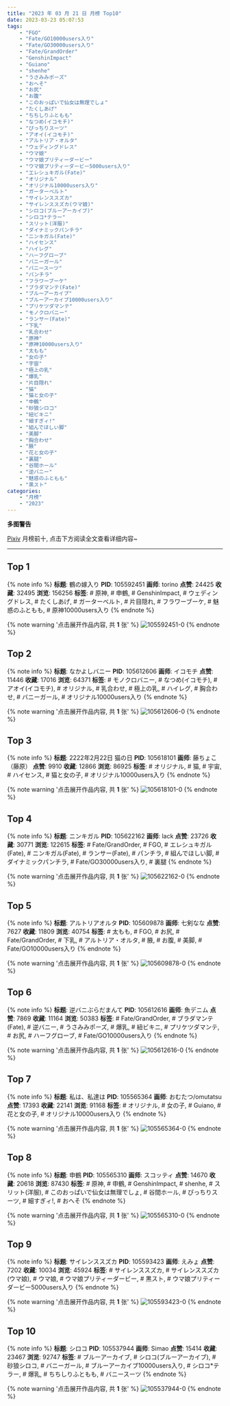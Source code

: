 ```yaml
---
title: "2023 年 03 月 21 日 月榜 Top10"
date: 2023-03-23 05:07:53
tags:
    - "FGO"
    - "Fate/GO10000users入り"
    - "Fate/GO30000users入り"
    - "Fate/GrandOrder"
    - "GenshinImpact"
    - "Guiano"
    - "shenhe"
    - "うさみみポーズ"
    - "おへそ"
    - "お尻"
    - "お腹"
    - "このおっぱいで仙女は無理でしょ"
    - "たくしあげ"
    - "ちちしりふともも"
    - "なつめ(イコモチ)"
    - "ぴっちりスーツ"
    - "アオイ(イコモチ)"
    - "アルトリア・オルタ"
    - "ウェディングドレス"
    - "ウマ娘"
    - "ウマ娘プリティーダービー"
    - "ウマ娘プリティーダービー5000users入り"
    - "エレシュキガル(Fate)"
    - "オリジナル"
    - "オリジナル10000users入り"
    - "ガーターベルト"
    - "サイレンススズカ"
    - "サイレンススズカ(ウマ娘)"
    - "シロコ(ブルーアーカイブ)"
    - "シロコ*テラー"
    - "スリット(洋服)"
    - "ダイナミックパンチラ"
    - "ニンキガル(Fate)"
    - "ハイセンス"
    - "ハイレグ"
    - "ハーフグローブ"
    - "バニーガール"
    - "バニースーツ"
    - "パンチラ"
    - "フラワーブーケ"
    - "ブラダマンテ(Fate)"
    - "ブルーアーカイブ"
    - "ブルーアーカイブ10000users入り"
    - "プリケツダマンテ"
    - "モノクロバニー"
    - "ランサー(Fate)"
    - "下乳"
    - "乳合わせ"
    - "原神"
    - "原神10000users入り"
    - "太もも"
    - "女の子"
    - "宇宙"
    - "極上の乳"
    - "爆乳"
    - "片目隠れ"
    - "猫"
    - "猫と女の子"
    - "申鶴"
    - "砂狼シロコ"
    - "紐ビキニ"
    - "細すぎィ!"
    - "組んでほしい脚"
    - "美脚"
    - "胸合わせ"
    - "腋"
    - "花と女の子"
    - "裏腿"
    - "谷間ホール"
    - "逆バニー"
    - "魅惑のふともも"
    - "黒スト"
categories:
    - "月榜"
    - "2023"
---
```


<i class="fa fa-triangle-exclamation"></i>**多图警告**<i class="fa fa-triangle-exclamation"></i>

[Pixiv](https://www.pixiv.net/) 月榜前十, 点击下方阅读全文查看详细内容~

<!-- more -->

---

## Top 1

{% note info %}
**标题**: 鶴の嫁入り
**PID**: 105592451 **画师**: torino
**点赞**: 24425 **收藏**: 32495 **浏览**: 156256
**标签**: # 原神, # 申鶴, # GenshinImpact, # ウェディングドレス, # たくしあげ, # ガーターベルト, # 片目隠れ, # フラワーブーケ, # 魅惑のふともも, # 原神10000users入り
{% endnote %}

{% note warning '点击展开作品内容, 共 **1** 张' %}
![105592451-0](https://i.pixiv.re/img-original/img/2023/02/22/00/00/47/105592451_p0.jpg)
{% endnote %}

## Top 2

{% note info %}
**标题**: なかよしバニー
**PID**: 105612606 **画师**: イコモチ
**点赞**: 11446 **收藏**: 17016 **浏览**: 64371
**标签**: # モノクロバニー, # なつめ(イコモチ), # アオイ(イコモチ), # オリジナル, # 乳合わせ, # 極上の乳, # ハイレグ, # 胸合わせ, # バニーガール, # オリジナル10000users入り
{% endnote %}

{% note warning '点击展开作品内容, 共 **1** 张' %}
![105612606-0](https://i.pixiv.re/img-original/img/2023/02/22/19/38/23/105612606_p0.png)
{% endnote %}

## Top 3

{% note info %}
**标题**: 2222年2月22日 猫の日
**PID**: 105618101 **画师**: 藤ちょこ（藤原）
**点赞**: 9910 **收藏**: 12866 **浏览**: 86925
**标签**: # オリジナル, # 猫, # 宇宙, # ハイセンス, # 猫と女の子, # オリジナル10000users入り
{% endnote %}

{% note warning '点击展开作品内容, 共 **1** 张' %}
![105618101-0](https://i.pixiv.re/img-original/img/2023/02/22/22/22/58/105618101_p0.png)
{% endnote %}

## Top 4

{% note info %}
**标题**: ニンキガル
**PID**: 105622162 **画师**: lack
**点赞**: 23726 **收藏**: 30771 **浏览**: 122615
**标签**: # Fate/GrandOrder, # FGO, # エレシュキガル(Fate), # ニンキガル(Fate), # ランサー(Fate), # パンチラ, # 組んでほしい脚, # ダイナミックパンチラ, # Fate/GO30000users入り, # 裏腿
{% endnote %}

{% note warning '点击展开作品内容, 共 **1** 张' %}
![105622162-0](https://i.pixiv.re/img-original/img/2023/02/23/00/00/39/105622162_p0.png)
{% endnote %}

## Top 5

{% note info %}
**标题**: アルトリアオルタ
**PID**: 105609878 **画师**: 七剣なな
**点赞**: 7627 **收藏**: 11809 **浏览**: 40754
**标签**: # 太もも, # FGO, # お尻, # Fate/GrandOrder, # 下乳, # アルトリア・オルタ, # 腋, # お腹, # 美脚, # Fate/GO10000users入り
{% endnote %}

{% note warning '点击展开作品内容, 共 **1** 张' %}
![105609878-0](https://i.pixiv.re/img-original/img/2023/02/22/17/58/44/105609878_p0.jpg)
{% endnote %}

## Top 6

{% note info %}
**标题**: 逆バニぶらだまんて
**PID**: 105612616 **画师**: 魚デニム
**点赞**: 7869 **收藏**: 11164 **浏览**: 50383
**标签**: # Fate/GrandOrder, # ブラダマンテ(Fate), # 逆バニー, # うさみみポーズ, # 爆乳, # 紐ビキニ, # プリケツダマンテ, # お尻, # ハーフグローブ, # Fate/GO10000users入り
{% endnote %}

{% note warning '点击展开作品内容, 共 **1** 张' %}
![105612616-0](https://i.pixiv.re/img-original/img/2023/02/22/19/38/44/105612616_p0.jpg)
{% endnote %}

## Top 7

{% note info %}
**标题**: 私は、私達は
**PID**: 105565364 **画师**: おむたつ/omutatsu
**点赞**: 17393 **收藏**: 22141 **浏览**: 91168
**标签**: # オリジナル, # 女の子, # Guiano, # 花と女の子, # オリジナル10000users入り
{% endnote %}

{% note warning '点击展开作品内容, 共 **1** 张' %}
![105565364-0](https://i.pixiv.re/img-original/img/2023/02/21/00/00/53/105565364_p0.png)
{% endnote %}

## Top 8

{% note info %}
**标题**: 申鶴
**PID**: 105565310 **画师**: スコッティ
**点赞**: 14670 **收藏**: 20618 **浏览**: 87430
**标签**: # 原神, # 申鶴, # GenshinImpact, # shenhe, # スリット(洋服), # このおっぱいで仙女は無理でしょ, # 谷間ホール, # ぴっちりスーツ, # 細すぎィ!, # おへそ
{% endnote %}

{% note warning '点击展开作品内容, 共 **1** 张' %}
![105565310-0](https://i.pixiv.re/img-original/img/2023/02/21/00/00/31/105565310_p0.jpg)
{% endnote %}

## Top 9

{% note info %}
**标题**: サイレンススズカ
**PID**: 105593423 **画师**: えみょ
**点赞**: 7202 **收藏**: 10034 **浏览**: 45924
**标签**: # サイレンススズカ, # サイレンススズカ(ウマ娘), # ウマ娘, # ウマ娘プリティーダービー, # 黒スト, # ウマ娘プリティーダービー5000users入り
{% endnote %}

{% note warning '点击展开作品内容, 共 **1** 张' %}
![105593423-0](https://i.pixiv.re/img-original/img/2023/02/22/00/19/46/105593423_p0.jpg)
{% endnote %}

## Top 10

{% note info %}
**标题**: シロコ
**PID**: 105537944 **画师**: Simao
**点赞**: 15414 **收藏**: 23467 **浏览**: 92747
**标签**: # ブルーアーカイブ, # シロコ(ブルーアーカイブ), # 砂狼シロコ, # バニーガール, # ブルーアーカイブ10000users入り, # シロコ*テラー, # 爆乳, # ちちしりふともも, # バニースーツ
{% endnote %}

{% note warning '点击展开作品内容, 共 **1** 张' %}
![105537944-0](https://i.pixiv.re/img-original/img/2023/02/20/00/00/55/105537944_p0.png)
{% endnote %}
